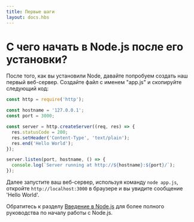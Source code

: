 ```yaml
---
title: Первые шаги
layout: docs.hbs
---
```


# С чего начать в Node.js после его установки?

После того, как вы установили Node, давайте попробуем создать наш первый веб-сервер.
Создайте файл с именем "app.js" и скопируйте следующий код:

```javascript
const http = require('http');

const hostname = '127.0.0.1';
const port = 3000;

const server = http.createServer((req, res) => {
  res.statusCode = 200;
  res.setHeader('Content-Type', 'text/plain');
  res.end('Hello World');
});

server.listen(port, hostname, () => {
  console.log(`Server running at http://${hostname}:${port}/`);
});
```

Далее запустите ваш веб-сервер, используя команду `node app.js`, откройте `http://localhost:3000` в браузере и вы увидите сообщение 'Hello World'.

Обратитесь к разделу [Введение в Node.js](https://nodejs.dev/) для более полного руководства по началу работы с Node.js.
